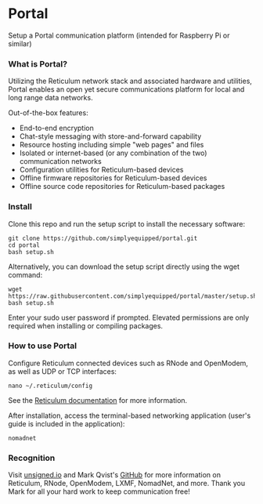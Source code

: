 # Portal
Setup a Portal communication platform (intended for Raspberry Pi or similar)

### What is Portal?

Utilizing the Reticulum network stack and associated hardware and utilities, Portal enables an open yet secure communications platform for local and long range data networks. 

Out-of-the-box features:
- End-to-end encryption
- Chat-style messaging with store-and-forward capability
- Resource hosting including simple "web pages" and files
- Isolated or internet-based (or any combination of the two) communication networks
- Configuration utilities for Reticulum-based devices
- Offline firmware repositories for Reticulum-based devices
- Offline source code repositories for Reticulum-based packages

### Install

Clone this repo and run the setup script to install the necessary software:
```
git clone https://github.com/simplyequipped/portal.git
cd portal
bash setup.sh
```

Alternatively, you can download the setup script directly using the wget command:
```
wget https://raw.githubusercontent.com/simplyequipped/portal/master/setup.sh
bash setup.sh
```

Enter your sudo user password if prompted. Elevated permissions are only required when installing or compiling packages.

### How to use Portal

Configure Reticulum connected devices such as RNode and OpenModem, as well as UDP or TCP interfaces:
```
nano ~/.reticulum/config
```
See the [Reticulum documentation](https://markqvist.github.io/Reticulum/manual/interfaces.html) for more information.

After installation, access the terminal-based networking application (user's guide is included in the application):
```
nomadnet
```

### Recognition

Visit [unsigned.io](http://unsigned.io) and Mark Qvist's [GitHub](https://github.com/markqvist) for more information on Reticulum, RNode, OpenModem, LXMF, NomadNet, and more. Thank you Mark for all your hard work to keep communication free!

